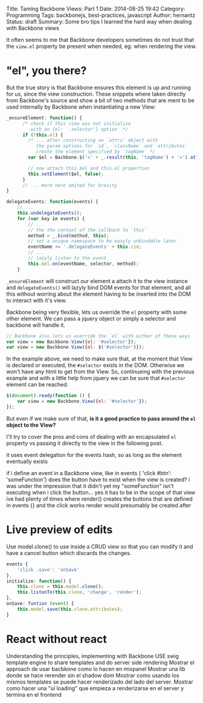 Title: Taming Backbone Views: Part 1
Date: 2014-08-25 19:42
Category: Programming
Tags: backbonejs, best-practices, javascript
Author: hernantz
Status: draft
Summary: Some bro tips I learned the hard way when dealing with Backbone views

It often seems to me that Backbone developers sometimes do not trust that the 
`view.el` property be present when needed, eg: when rendering the view.

# "el", you there? 
But the true story is that Backbone ensures this element is up and running 
for us, since the view construction.  These snippets where taken directly from 
Backbone's source and show a bit of two methods that are ment to be used internally 
by Backbone when instantiating a new View:

```javascript
_ensureElement: function() {
      /* check if this view was not initialize 
         with an {el: '.selector'} option  */
      if (!this.el) {  
        /* ... after constructing an `attrs` object with
           the param options for `id`, `className` and `attributes` 
           create the element specified by `tagName` */
        var $el = Backbone.$('<' + _.result(this, 'tagName') + '>').attr(attrs);

        // now attach this.$el and this.el properties
        this.setElement($el, false);
      }     
      // ... more here omited for brevity
}
```
```javascript
delegateEvents: function(events) {
    // ...
    this.undelegateEvents();
    for (var key in events) {
        // ...
        // the the context of the callback to `this`
        method = _.bind(method, this);
        // set a unique namespace to be easyly unbindable later
        eventName += '.delegateEvents' + this.cid;
        // ...
        // lazyly listen to the event
        this.$el.on(eventName, selector, method);
    }
```
`_ensureElement` will construct our element a attach it to the view instance and 
`delegateEvents()` will lazyly bind DOM events for that element, and all this without worring about 
the element having to be inserted into the DOM to interact with it's view.

Backbone being very flexible, lets us override the `el` property with some other element.
We can pass a jquery object or simply a selector and backbone will handle it.

```javascript
// Backbone also lets us override the `el` with either of these ways 
var view = new Backbone.View({el: '#selector'});
var view = new Backbone.View({el: $('#selector')});
```

In the example above, we need to make sure that, at the moment that View is declared or
executed, the `#selector` exists in the DOM. Otherwise we won't have any html to get from 
the View. So, continueing with the previous example and with a little help from jquery we 
can be sure that `#selector` element can be reached.

```javascript
$(document).ready(function () {
    var view = new Backbone.View({el: '#selector'});
});
```

But even if we make sure of that, **is it a good practice to pass around the `el` object to the
View?**

I'll try to cover the pros and cons of dealing with an encapsulated `el` property vs passing it 
directly to the view in the following post.

it uses event delegation for the events hash, so as long as the element eventually exists


<domino14> if i define an event in a Backbone view, like in events { 'click #btn': 'someFunction'}  does the button have to exist when the view is created?
<domino14> i was under the impression that it didn't
<domino14> yet my "someFunction" isn't executing when i click the button...
<corbanb> yes it has to be in the scope of that view
<domino14> ive had plenty of times where render() creates the buttons that are defined in events {}
<domino14> and the click works
<domino14> render would presumably be created after




# Live preview of edits
Use model.clone() to use inside a CRUD view so that you can modify it and have a cancel button which discards
the changes.
```javascript
events {
    'click .save': 'onSave'
},
initialize: function() {
    this.clone = this.model.clone();
    this.listenTo(this.clone, 'change', 'render');
},
onSave: funtion (event) {
    this.model.save(this.clone.attributes);
}
```

# React without react
Understanding the principles, implementing with Backbone
USE swig template engine to share templates and do server side rendering
Mostrar el approach de usar bacbkone como lo hacen en mixpanel
Mostrar una lib donde se hace rerender sin el shadow dom
Mostrar como usando los mismos templates se puede hacer renderizado del lado del server.
Mostrar como hacer una "ui loading" que empieza a renderizarse en el server y termina en el frontend
